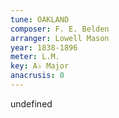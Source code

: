 ```yaml
---
tune: OAKLAND
composer: F. E. Belden
arranger: Lowell Mason
year: 1838-1896
meter: L.M.
key: A♭ Major
anacrusis: 0
---
```

undefined